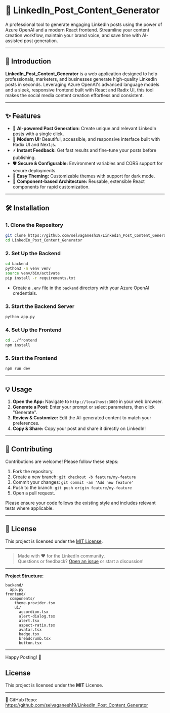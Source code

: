 # 🚀 LinkedIn_Post_Content_Generator

A professional tool to generate engaging LinkedIn posts using the power of Azure OpenAI and a modern React frontend. Streamline your content creation workflow, maintain your brand voice, and save time with AI-assisted post generation.

---

## 📖 Introduction

**LinkedIn_Post_Content_Generator** is a web application designed to help professionals, marketers, and businesses generate high-quality LinkedIn posts in seconds. Leveraging Azure OpenAI's advanced language models and a sleek, responsive frontend built with React and Radix UI, this tool makes the social media content creation effortless and consistent.

---

## ✨ Features

- 🤖 **AI-powered Post Generation:** Create unique and relevant LinkedIn posts with a single click.
- 🎨 **Modern UI:** Beautiful, accessible, and responsive interface built with Radix UI and Next.js.
- ⚡ **Instant Feedback:** Get fast results and fine-tune your posts before publishing.
- 🛡️ **Secure & Configurable:** Environment variables and CORS support for secure deployments.
- 🔧 **Easy Theming:** Customizable themes with support for dark mode.
- 🧩 **Component-based Architecture:** Reusable, extensible React components for rapid customization.

---

## 🛠️ Installation

### 1. Clone the Repository

```bash
git clone https://github.com/selvaganesh19/LinkedIn_Post_Content_Generator.git
cd LinkedIn_Post_Content_Generator
```

### 2. Set Up the Backend

```bash
cd backend
python3 -m venv venv
source venv/bin/activate
pip install -r requirements.txt
```
- Create a `.env` file in the `backend` directory with your Azure OpenAI credentials.

### 3. Start the Backend Server

```bash
python app.py
```

### 4. Set Up the Frontend

```bash
cd ../frontend
npm install
```

### 5. Start the Frontend

```bash
npm run dev
```

---

## 💡 Usage

1. **Open the App:** Navigate to `http://localhost:3000` in your web browser.
2. **Generate a Post:** Enter your prompt or select parameters, then click "Generate".
3. **Review & Customize:** Edit the AI-generated content to match your preferences.
4. **Copy & Share:** Copy your post and share it directly on LinkedIn!

---

## 🤝 Contributing

Contributions are welcome! Please follow these steps:

1. Fork the repository.
2. Create a new branch: `git checkout -b feature/my-feature`
3. Commit your changes: `git commit -am 'Add new feature'`
4. Push to the branch: `git push origin feature/my-feature`
5. Open a pull request.

Please ensure your code follows the existing style and includes relevant tests where applicable.

---

## 📄 License

This project is licensed under the [MIT License](LICENSE).

---

> Made with ❤️ for the LinkedIn community.  
> Questions or feedback? [Open an issue](https://github.com/your-username/LinkedIn_Post_Content_Generator/issues) or start a discussion!

---

**Project Structure:**
```
backend/
  app.py
frontend/
  components/
    theme-provider.tsx
    ui/
      accordion.tsx
      alert-dialog.tsx
      alert.tsx
      aspect-ratio.tsx
      avatar.tsx
      badge.tsx
      breadcrumb.tsx
      button.tsx
```
---

Happy Posting! 🚀

## License
This project is licensed under the **MIT** License.

---
🔗 GitHub Repo: https://github.com/selvaganesh19/LinkedIn_Post_Content_Generator
